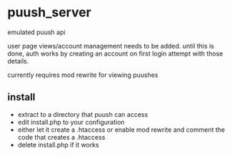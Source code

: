 puush_server
============

emulated puush api

user page views/account management needs to be added. until this is done, auth works by creating an account on first login attempt with those details.

currently requires mod rewrite for viewing puushes

## install
* extract to a directory that puush can access
* edit install.php to your configuration
* either let it create a .htaccess or enable mod rewrite and comment the code that creates a .htaccess
* delete install.php if it works
